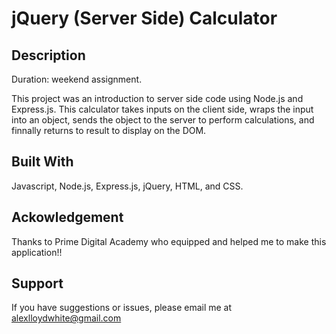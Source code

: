 # jQuery (Server Side) Calculator

## Description

Duration: weekend assignment.

This project was an introduction to server side code using Node.js and Express.js. This calculator takes inputs on the client side, wraps the input into an object, sends the object to the server to perform calculations, and finnally returns to result to display on the DOM.

## Built With

Javascript, Node.js, Express.js, jQuery, HTML, and CSS.

## Ackowledgement

Thanks to Prime Digital Academy who equipped and helped me to make this application!!

## Support

If you have suggestions or issues, please email me at alexlloydwhite@gmail.com
